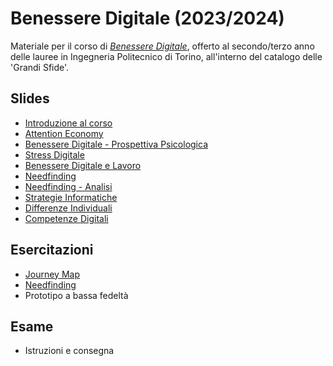 # Benessere Digitale (2023/2024)

Materiale per il corso di _[Benessere Digitale](https://elite.polito.it/teaching/01del-benesseredigitale)_, offerto al secondo/terzo anno delle lauree in Ingegneria Politecnico di Torino, all'interno del catalogo delle 'Grandi Sfide'.

## Slides
* [Introduzione al corso](./slide/lezioni/00-intro-corso.pdf)
* [Attention Economy](./slide/lezioni/01-attention-economy.pdf)
* [Benessere Digitale - Prospettiva Psicologica](./slide/lezioni/02-benessere-digitale-psicologia.pdf)
* [Stress Digitale](./slide/lezioni/03-stress-digitale.pdf)
* [Benessere Digitale e Lavoro](./slide/lezioni/04-benessere-digitale-e-lavoro.pdf)
* [Needfinding](./slide/lezioni/05-needfinding.pdf)
* [Needfinding - Analisi](./slide/lezioni/05b-needfinding-analisi.pdf)
* [Strategie Informatiche](./slide/lezioni/06-strategie-informatiche.pdf)
* [Differenze Individuali](./slide/lezioni/07-differenze-individuali.pdf)
* [Competenze Digitali](./slide/lezioni/08-competenze-digitali.pdf)


## Esercitazioni
* [Journey Map](./slide/assignment/A1-journeymap.pdf)
* [Needfinding](./slide/assignment/A2-needfinding.pdf)
* Prototipo a bassa fedeltà

## Esame
* Istruzioni e consegna
